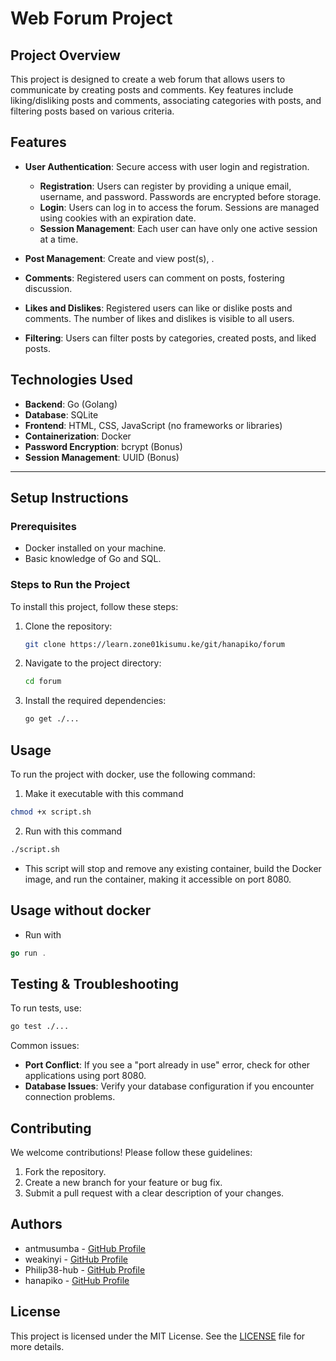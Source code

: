 # Web Forum Project

## Project Overview
This project is designed to create a web forum that allows users to communicate by creating posts and comments. Key features include liking/disliking posts and comments, associating categories with posts, and filtering posts based on various criteria.

## Features
- **User Authentication**: Secure access with user login and registration.
  - **Registration**: Users can register by providing a unique email, username, and password. Passwords are encrypted before storage.
  - **Login**: Users can log in to access the forum. Sessions are managed using cookies with an expiration date.
  - **Session Management**: Each user can have only one active session at a time.

- **Post Management**: Create and view post(s), .
- **Comments**: Registered users can comment on posts, fostering discussion.
- **Likes and Dislikes**: Registered users can like or dislike posts and comments. The number of likes and dislikes is visible to all users.
- **Filtering**: Users can filter posts by categories, created posts, and liked posts.

## Technologies Used

- **Backend**: Go (Golang)
- **Database**: SQLite
- **Frontend**: HTML, CSS, JavaScript (no frameworks or libraries)
- **Containerization**: Docker
- **Password Encryption**: bcrypt (Bonus)
- **Session Management**: UUID (Bonus)

---
## Setup Instructions

### Prerequisites
- Docker installed on your machine.
- Basic knowledge of Go and SQL.

### Steps to Run the Project
To install this project, follow these steps:
1. Clone the repository: 
   ```bash
   git clone https://learn.zone01kisumu.ke/git/hanapiko/forum
2. Navigate to the project directory:
   ```bash
   cd forum
   ```
3. Install the required dependencies:
   ```bash
   go get ./...
   ```

## Usage
To run the project with docker, use the following command:
1. Make it executable with this command
```bash
chmod +x script.sh
```
2. Run with this command
```bash
./script.sh
```
- This script will stop and remove any existing container, build the Docker image, and run the container, making it accessible on port 8080.

## Usage without docker
- Run with
``` go
go run .
```

## Testing & Troubleshooting
To run tests, use:
```bash
go test ./...
```
Common issues:
- **Port Conflict**: If you see a "port already in use" error, check for other applications using port 8080.
- **Database Issues**: Verify your database configuration if you encounter connection problems.

## Contributing
We welcome contributions! Please follow these guidelines:
1. Fork the repository.
2. Create a new branch for your feature or bug fix.
3. Submit a pull request with a clear description of your changes.


## Authors
- antmusumba - [GitHub Profile](https://github.com/antmusumba)
- weakinyi - [GitHub Profile](https://github.com/Wendy-Tabitha)
- Philip38-hub - [GitHub Profile](https://github.com/Philip38-hub)
- hanapiko - [GitHub Profile](https://github.com/hanapiko)



## License
This project is licensed under the MIT License. See the [LICENSE](LICENSE) file for more details.